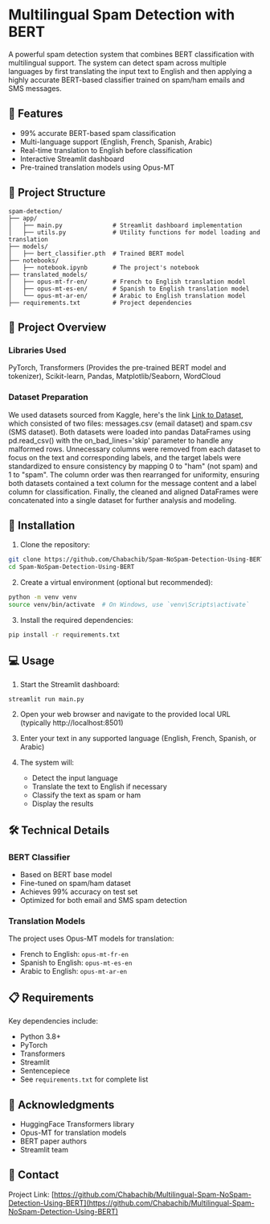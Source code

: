 # Multilingual Spam Detection with BERT

A powerful spam detection system that combines BERT classification with multilingual support. The system can detect spam across multiple languages by first translating the input text to English and then applying a highly accurate BERT-based classifier trained on spam/ham emails and SMS messages.

## 🎯 Features

- 99% accurate BERT-based spam classification
- Multi-language support (English, French, Spanish, Arabic)
- Real-time translation to English before classification
- Interactive Streamlit dashboard
- Pre-trained translation models using Opus-MT

## 📁 Project Structure

```
spam-detection/
├── app/
│   ├── main.py              # Streamlit dashboard implementation
│   ├── utils.py             # Utility functions for model loading and translation
├── models/
│   ├── bert_classifier.pth  # Trained BERT model
├── notebooks/
│   ├── notebook.ipynb       # The project's notebook
├── translated_models/
│   ├── opus-mt-fr-en/       # French to English translation model
│   ├── opus-mt-es-en/       # Spanish to English translation model
│   └── opus-mt-ar-en/       # Arabic to English translation model
├── requirements.txt         # Project dependencies
```

## 📖 Project Overview
### Libraries Used
PyTorch, Transformers (Provides the pre-trained BERT model and tokenizer), Scikit-learn, Pandas, Matplotlib/Seaborn, WordCloud

### Dataset Preparation
We used datasets sourced from Kaggle, here's the link [Link to Dataset](https://kaggle.com/datasets/574375de5edc46f705ed8fbcd63d72430f601e22adee7fda2bc94a69ee7160b5), which consisted of two files: messages.csv (email dataset) and spam.csv (SMS dataset). Both datasets were loaded into pandas DataFrames using pd.read_csv() with the on_bad_lines='skip' parameter to handle any malformed rows. Unnecessary columns were removed from each dataset to focus on the text and corresponding labels, and the target labels were standardized to ensure consistency by mapping 0 to "ham" (not spam) and 1 to "spam". The column order was then rearranged for uniformity, ensuring both datasets contained a text column for the message content and a label column for classification. Finally, the cleaned and aligned DataFrames were concatenated into a single dataset for further analysis and modeling.


## 🚀 Installation

1. Clone the repository:
```bash
git clone https://github.com/Chabachib/Spam-NoSpam-Detection-Using-BERT.git
cd Spam-NoSpam-Detection-Using-BERT
```

2. Create a virtual environment (optional but recommended):
```bash
python -m venv venv
source venv/bin/activate  # On Windows, use `venv\Scripts\activate`
```

3. Install the required dependencies:
```bash
pip install -r requirements.txt
```

## 💻 Usage

1. Start the Streamlit dashboard:
```bash
streamlit run main.py
```

2. Open your web browser and navigate to the provided local URL (typically http://localhost:8501)

3. Enter your text in any supported language (English, French, Spanish, or Arabic)

4. The system will:
   - Detect the input language
   - Translate the text to English if necessary
   - Classify the text as spam or ham
   - Display the results

## 🛠️ Technical Details

### BERT Classifier
- Based on BERT base model
- Fine-tuned on spam/ham dataset
- Achieves 99% accuracy on test set
- Optimized for both email and SMS spam detection

### Translation Models
The project uses Opus-MT models for translation:
- French to English: `opus-mt-fr-en`
- Spanish to English: `opus-mt-es-en`
- Arabic to English: `opus-mt-ar-en`

## 📋 Requirements

Key dependencies include:
- Python 3.8+
- PyTorch
- Transformers
- Streamlit
- Sentencepiece
- See `requirements.txt` for complete list

## 🙏 Acknowledgments

- HuggingFace Transformers library
- Opus-MT for translation models
- BERT paper authors
- Streamlit team

## 📧 Contact

Project Link: [https://github.com/Chabachib/Multilingual-Spam-NoSpam-Detection-Using-BERT](https://github.com/Chabachib/Multilingual-Spam-NoSpam-Detection-Using-BERT)
